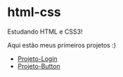 # html-css
 
Estudando HTML e CSS3!

Aqui estão meus primeiros projetos :)

- <a  href="my/B/index.html">Projeto-Login</a>
- <a  href="my/bottom/index.html" target="-blank">Projeto-Button</a>